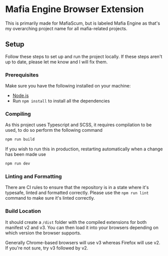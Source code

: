 # Mafia Engine Browser Extension

This is primarily made for MafiaScum, but is labeled Mafia Engine as that's my overarching project name for all mafia-related projects.

## Setup

Follow these steps to set up and run the project locally. If these steps aren't up to date, please let me know and I will fix them.

### Prerequisites

Make sure you have the following installed on your machine:

-   [Node.js](https://nodejs.org/)
-   Run `npm install` to install all the dependencies

### Compiling

As this project uses Typescript and SCSS, it requires compilation to be used, to do so perform the following command

```bash
npm run build
```

If you wish to run this in production, restarting automatically when a change has been made use

```bash
npm run dev
```

### Linting and Formatting

There are CI rules to ensure that the repository is in a state where it's typesafe, linted and formatted correctly. Please use the `npm run lint` command to make sure it's linted correctly.

### Build Location

It should create a `/dist` folder with the compiled extensions for both manifest v2 and v3. You can then load it into your browsers depending on which version the browser supports.

Generally Chrome-based browsers will use v3 whereas Firefox will use v2. If you're not sure, try v3 followed by v2.
